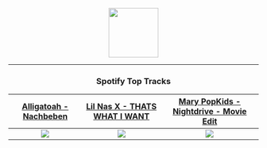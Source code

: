 <p align="center">
  <a href="https://www.tobiasmichael.de">
    <img src="https://tm-website-static.s3.eu-central-1.amazonaws.com/logo.png" width="100" height="100"/>
  </a>
</p>

---

<h3 align="center">Spotify Top Tracks</h3>

[Alligatoah - Nachbeben](https://open.spotify.com/track/11sK6e6vCnbIznpH3NfIFA)|[Lil Nas X - THATS WHAT I WANT](https://open.spotify.com/track/0e8nrvls4Qqv5Rfa2UhqmO)|[Mary PopKids - Nightdrive - Movie Edit](https://open.spotify.com/track/17NTapzhAZ94L85mrEXXKt)
:---:|:----:|:----:
<img src="https://i.scdn.co/image/ab67616d00001e025093acd5057e8b4f4f480475"/>|<img src="https://i.scdn.co/image/ab67616d00001e02be82673b5f79d9658ec0a9fd"/>|<img src="https://i.scdn.co/image/ab67616d00001e0223583c0a4dc1c7faeb07eb2e"/>